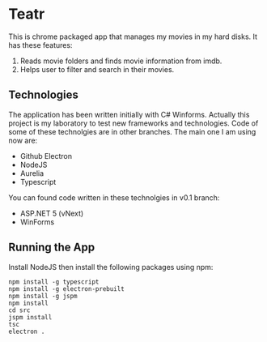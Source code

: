 # Teatr
This is chrome packaged app that manages my movies in my hard disks. It has these features:

1. Reads movie folders and finds movie information from imdb.
2. Helps user to filter and search in their movies.

## Technologies
The application has been written initially with C# Winforms. Actually this project is my laboratory to test new frameworks and technologies. Code of some of these technolgies are in other branches. The main one I am using now are:
* Github Electron
* NodeJS
* Aurelia
* Typescript

You can found code written in these technolgies in v0.1 branch:
* ASP.NET 5 (vNext)
* WinForms

## Running the App
Install NodeJS then install the following packages using npm:
```
npm install -g typescript
npm install -g electron-prebuilt
npm install -g jspm
npm install
cd src
jspm install
tsc
electron .
```